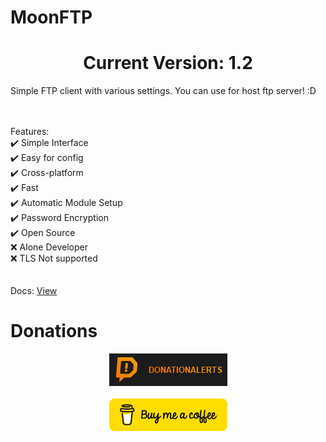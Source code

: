 # MoonFTP
<center><h1>Current Version: 1.2</h1></center>

Simple FTP client with various settings. You can use for host ftp server! :D <br><br><br>

Features:<br>
  ✔️ Simple Interface<br>
  ✔️ Easy for config<br>
  ✔️ Cross-platform<br>
  ✔️ Fast<br>
  ✔️ Automatic Module Setup<br>
  ✔️ Password Encryption<br>
  ✔️ Open Source<br>
  ❌ Alone Developer<br>
  ❌ TLS Not supported<br>
<br><br>
Docs: <a href="https://github.com/KDSS-Research/MoonFTP/blob/main/docs/docs.md">View</a> <br>

<h1>Donations</h1>
<center><a href="https://www.donationalerts.com/r/coolman96"><img src="https://raw.githubusercontent.com/KDSS-Research/MoonFTP/main/.github/donation_alerts.png"></a></center><br>
<center><a href="https://www.buymeacoffee.com/coolman96"><img src="https://raw.githubusercontent.com/KDSS-Research/MoonFTP/main/.github/buymeacoffee.png"></a></center>
